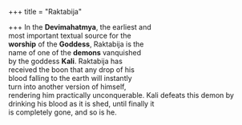 +++
title = "Raktabija"

+++
In the **Devimahatmya**, the earliest and  
most important textual source for the  
**worship** of the **Goddess**, Raktabija is the  
name of one of the **demons** vanquished  
by the goddess **Kali**. Raktabija has  
received the boon that any drop of his  
blood falling to the earth will instantly  
turn into another version of himself,  
rendering him practically unconquerable. Kali defeats this demon by drinking his blood as it is shed, until finally it  
is completely gone, and so is he.